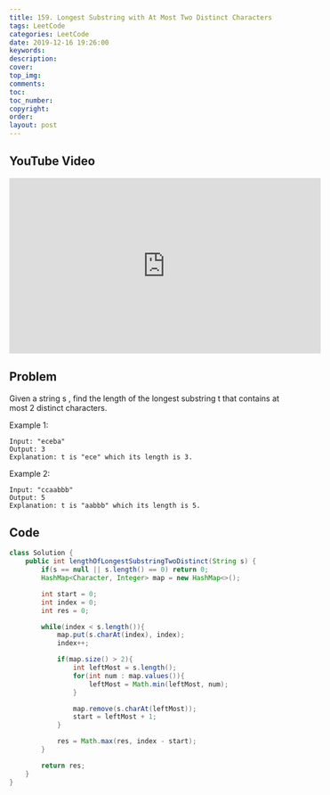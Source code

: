```yaml
---
title: 159. Longest Substring with At Most Two Distinct Characters
tags: LeetCode
categories: LeetCode
date: 2019-12-16 19:26:00
keywords:
description:
cover:
top_img:
comments:
toc:
toc_number:
copyright:
order:
layout: post
---
```


## YouTube Video

<iframe width="560" height="315" src="https://www.youtube.com/embed/2vW_Q8ToSAU" frameborder="0" allow="accelerometer; autoplay; encrypted-media; gyroscope; picture-in-picture" allowfullscreen></iframe>

## Problem

Given a string s , find the length of the longest substring t that contains at most 2 distinct characters.

Example 1:

```
Input: "eceba"
Output: 3
Explanation: t is "ece" which its length is 3.
```

Example 2:

```
Input: "ccaabbb"
Output: 5
Explanation: t is "aabbb" which its length is 5.
```

## Code

```java
class Solution {
    public int lengthOfLongestSubstringTwoDistinct(String s) {
        if(s == null || s.length() == 0) return 0;
        HashMap<Character, Integer> map = new HashMap<>();

        int start = 0;
        int index = 0;
        int res = 0;

        while(index < s.length()){
            map.put(s.charAt(index), index);
            index++;

            if(map.size() > 2){
                int leftMost = s.length();
                for(int num : map.values()){
                    leftMost = Math.min(leftMost, num);
                }

                map.remove(s.charAt(leftMost));
                start = leftMost + 1;
            }

            res = Math.max(res, index - start);
        }

        return res;
    }
}
```
